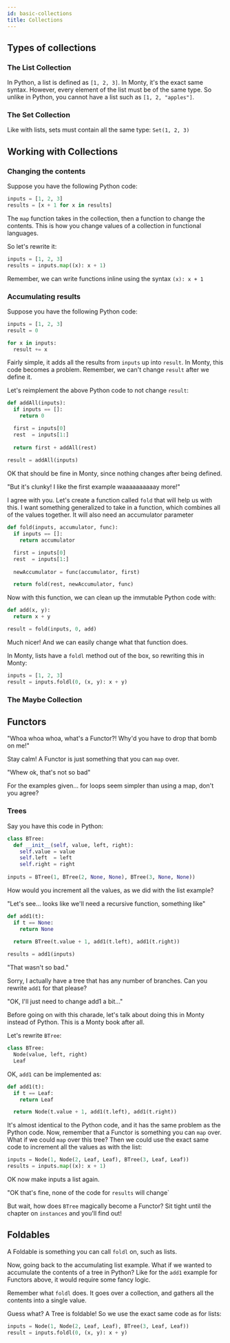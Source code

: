 ```yaml
---
id: basic-collections
title: Collections
---
```


## Types of collections

### The List Collection

In Python, a list is defined as `[1, 2, 3]`. In Monty, it's the exact same syntax. However, every element of the list must be of the same type. So unlike in Python, you cannot have a list such as `[1, 2, "apples"]`.

### The Set Collection

Like with lists, sets must contain all the same type: `Set(1, 2, 3)`

## Working with Collections

### Changing the contents

Suppose you have the following Python code:

```python
inputs = [1, 2, 3]
results = [x + 1 for x in results]
```

The `map` function takes in the collection, then a function to change the contents. This is how you change values of a collection in functional languages.

So let's rewrite it:

```python
inputs = [1, 2, 3]
results = inputs.map((x): x + 1)
```

Remember, we can write functions inline using the syntax `(x): x + 1`

### Accumulating results

Suppose you have the following Python code:

```python
inputs = [1, 2, 3]
result = 0

for x in inputs:
  result += x
```

Fairly simple, it adds all the results from `inputs` up into `result`. In Monty, this code becomes a problem. Remember, we can't change `result` after we define it.

Let's reimplement the above Python code to not change `result`:

```python
def addAll(inputs):
  if inputs == []:
    return 0

  first = inputs[0]
  rest  = inputs[1:]
  
  return first + addAll(rest)
  
result = addAll(inputs)
```

OK that should be fine in Monty, since nothing changes after being defined.

"But it's clunky! I like the first example waaaaaaaaaay more!"

I agree with you. Let's create a function called `fold` that will help us with this. I want something generalized to take in a function, which combines all of the values together. It will also need an accumulator parameter

```python
def fold(inputs, accumulator, func):
  if inputs == []:
    return accumulator

  first = inputs[0]
  rest  = inputs[1:]
  
  newAccumulator = func(accumulator, first)

  return fold(rest, newAccumulator, func)
```

Now with this function, we can clean up the immutable Python code with:

```python
def add(x, y):
  return x + y

result = fold(inputs, 0, add)
```

Much nicer! And we can easily change what that function does.

In Monty, lists have a `foldl` method out of the box, so rewriting this in Monty:

```python
inputs = [1, 2, 3]
result = inputs.foldl(0, (x, y): x + y)
```

### The Maybe Collection

## Functors

"Whoa whoa whoa, what's a Functor?! Why'd you have to drop that bomb on me!"

Stay calm! A Functor is just something that you can `map` over.

"Whew ok, that's not so bad"

For the examples given... for loops seem simpler than using a map, don't you agree?

### Trees

Say you have this code in Python:

```python
class BTree:
  def __init__(self, value, left, right):
    self.value = value
    self.left  = left
    self.right = right
    
inputs = BTree(1, BTree(2, None, None), BTree(3, None, None))
```

How would you increment all the values, as we did with the list example?

"Let's see... looks like we'll need a recursive function, something like"

```python
def add1(t):
  if t == None:
    return None
    
  return BTree(t.value + 1, add1(t.left), add1(t.right))

results = add1(inputs)
```

"That wasn't so bad."

Sorry, I actually have a tree that has any number of branches. Can you rewrite `add1` for that please?

"OK, I'll just need to change add1 a bit..."

Before going on with this charade, let's talk about doing this in Monty instead of Python. This is a Monty book after all.

Let's rewrite `BTree`:

```python
class BTree:
  Node(value, left, right)
  Leaf
```

OK, `add1` can be implemented as:

```python
def add1(t):
  if t == Leaf:
    return Leaf

  return Node(t.value + 1, add1(t.left), add1(t.right))
```

It's almost identical to the Python code, and it has the same problem as the Python code. Now, remember that a Functor is something you can `map` over. What if we could `map` over this tree? Then we could use the exact same code to increment all the values as with the list:

```python
inputs = Node(1, Node(2, Leaf, Leaf), BTree(3, Leaf, Leaf))
results = inputs.map((x): x + 1)
```

OK now make inputs a list again.

"OK that's fine, none of the code for `results` will change`

But wait, how does `BTree` magically become a Functor? Sit tight until the chapter on `instances` and you'll find out!

## Foldables

A Foldable is something you can call `foldl` on, such as lists.

Now, going back to the accumulating list example. What if we wanted to accumulate the contents of a tree in Python? Like for the `add1` example for Functors above, it would require some fancy logic.

Remember what `foldl` does. It goes over a collection, and gathers all the contents into a single value.

Guess what? A Tree is foldable! So we use the exact same code as for lists:

```python
inputs = Node(1, Node(2, Leaf, Leaf), BTree(3, Leaf, Leaf))
result = inputs.foldl(0, (x, y): x + y)
```
